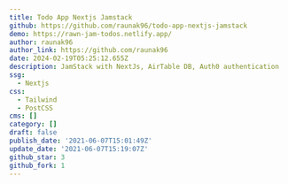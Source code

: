 ```yaml
---
title: Todo App Nextjs Jamstack
github: https://github.com/raunak96/todo-app-nextjs-jamstack
demo: https://rawn-jam-todos.netlify.app/
author: raunak96
author_link: https://github.com/raunak96
date: 2024-02-19T05:25:12.655Z
description: JamStack with NextJs, AirTable DB, Auth0 authentication
ssg:
  - Nextjs
css:
  - Tailwind
  - PostCSS
cms: []
category: []
draft: false
publish_date: '2021-06-07T15:01:49Z'
update_date: '2021-06-07T15:19:07Z'
github_star: 3
github_fork: 1
---
```

